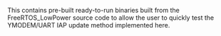 This contains pre-built ready-to-run binaries built from the FreeRTOS_LowPower source code
to allow the user to quickly test the YMODEM/UART IAP update method implemented here.
